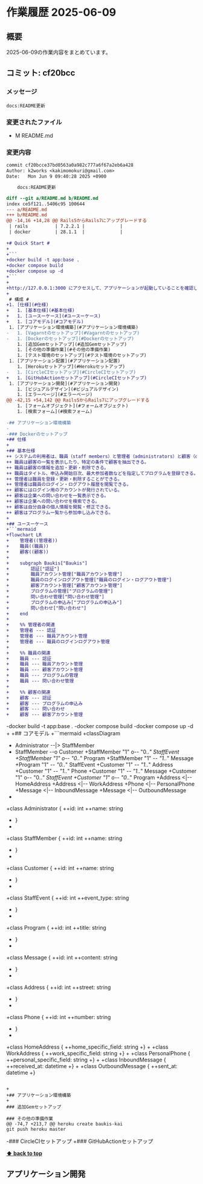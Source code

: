 # 作業履歴 2025-06-09

## 概要

2025-06-09の作業内容をまとめています。

## コミット: cf20bcc

### メッセージ

```
docs:README更新
```

### 変更されたファイル

- M	README.md

### 変更内容

```diff
commit cf20bcce37bd0563a0a982c777a6f67a2eb6a428
Author: k2works <kakimomokuri@gmail.com>
Date:   Mon Jun 9 09:40:28 2025 +0900

    docs:README更新

diff --git a/README.md b/README.md
index ce5f121..5406c95 100644
--- a/README.md
+++ b/README.md
@@ -14,16 +14,28 @@ Rails5からRails7にアップグレードする
 | rails          | 7.2.2.1 |             |
 | docker         | 28.1.1  |             |
 
+# Quick Start #
+
+```
+docker build -t app:base .
+docker compose build
+docker compose up -d
+```
+
+http://127.0.0.1:3000 にアクセスして、アプリケーションが起動していることを確認してください。
+
 # 構成 #
+1. [仕様](#仕様)
+   1. [基本仕様](#基本仕様)
+   1. [ユースーケース](#ユースーケース)
+   1. [コアモデル](#コアモデル)
 1. [アプリケーション環境構築](#アプリケーション環境構築)
-   1. [Vagarntのセットアップ](#Vagarntのセットアップ)
-   1. [Dockerのセットアップ](#Dockerのセットアップ)
    1. [追加Gemセットアップ](#追加Gemセットアップ)
    1. [その他の準備作業](#その他の準備作業)
    1. [テスト環境のセットアップ](#テスト環境のセットアップ)
 1. [アプリケーション配置](#アプリケーション配置)
    1. [Herokuセットアップ](#Herokuセットアップ)
-   1. [CircleCIセットアップ](#CircleCIセットアップ)
+   1. [GitHubActionセットアップ](#CircleCIセットアップ)
 1. [アプリケーション開発](#アプリケーション開発)
    1. [ビジュアルデザイン](#ビジュアルデザイン)
    1. [エラーページ](#エラーページ)
@@ -42,15 +54,142 @@ Rails5からRails7にアップグレードする
    1. [フォームオブジェクト](#フォームオブジェクト)
    1. [検索フォーム](#検索フォーム)
 
-## アプリケーション環境構築
-
-### Dockerのセットアップ
+## 仕様
+
+## 基本仕様
++ システムの利用者は、職員（staff members）と管理者（administrators）と顧客（customers）に分類される。
++ 職員は顧客の一覧を表示したり、特定の条件で顧客を抽出できる。
++ 職員は顧客の情報を追加・更新・削除できる。
++ 職員はタイトル、申込み開始日次、最大参加者数などを指定してプログラムを登録できる。
++ 管理者は職員を登録・更新・削除することができる。
++ 管理者は職員のログイン・ログアウト履歴を閲覧できる。
++ 顧客にはログイン用のアカウントが発行されている。
++ 顧客は企業への問い合わせを一覧表示できる。
++ 顧客は企業への問い合わせを検索できる。
++ 顧客は自分自身の個人情報を閲覧・修正できる。
++ 顧客はプログラム一覧から参加申し込みできる。
+
+## ユースーケース
+```mermaid
+flowchart LR
+    管理者((管理者))
+    職員((職員))
+    顧客((顧客))
+    
+    subgraph Baukis["Baukis"]
+        認証["認証"]
+        職員アカウント管理["職員アカウント管理"]
+        職員のログインログアウト管理["職員のログイン・ログアウト管理"]
+        顧客アカウント管理["顧客アカウント管理"]
+        プログラムの管理["プログラムの管理"]
+        問い合わせ管理["問い合わせ管理"]
+        プログラムの申込み["プログラムの申込み"]
+        問い合わせ["問い合わせ"]
+    end
+    
+    %% 管理者の関連
+    管理者 --- 認証
+    管理者 --- 職員アカウント管理
+    管理者 --- 職員のログインログアウト管理
+    
+    %% 職員の関連
+    職員 --- 認証
+    職員 --- 職員アカウント管理
+    職員 --- 顧客アカウント管理
+    職員 --- プログラムの管理
+    職員 --- 問い合わせ管理
+    
+    %% 顧客の関連
+    顧客 --- 認証
+    顧客 --- プログラムの申込み
+    顧客 --- 問い合わせ
+    顧客 --- 顧客アカウント管理
 ```
-docker build -t app:base .
-docker compose build
-docker compose up -d
+
+## コアモデル
+```mermaid
+classDiagram
+   Administrator --|> StaffMember
+   StaffMember --o Customer
+StaffMember "1" o-- "0..*" StaffEvent
+StaffMember "1" o-- "0..*" Program
+StaffMember "1" *-- "1..*" Message
+Program "1" *-- "0..*" StaffEvent
+Customer "1" *-- "1..*" Address
+Customer "1" *-- "1..*" Phone
+Customer "1" *-- "1..*" Message
+Customer "1" o-- "0..*" StaffEvent
+Customer "1" o-- "0..*" Program
+Address <|-- HomeAddress
+Address <|-- WorkAddress
+Phone <|-- PersonalPhone
+Message <|-- InboundMessage
+Message <|-- OutboundMessage
+
+class Administrator {
++id: int
++name: string
+    }
+
+class StaffMember {
++id: int
++name: string
+    }
+
+class Customer {
++id: int
++name: string
+    }
+
+class StaffEvent {
++id: int
++event_type: string
+    }
+
+class Program {
++id: int
++title: string
+    }
+
+class Message {
++id: int
++content: string
+    }
+
+class Address {
++id: int
++street: string
+    }
+
+class Phone {
++id: int
++number: string
+    }
+
+class HomeAddress {
++home_specific_field: string
+}
+
+class WorkAddress {
++work_specific_field: string
+}
+
+class PersonalPhone {
++personal_specific_field: string
+}
+
+class InboundMessage {
++received_at: datetime
+}
+
+class OutboundMessage {
++sent_at: datetime
+}
 ```
 
+
+## アプリケーション環境構築
+
 ### 追加Gemセットアップ
 
 ### その他の準備作業
@@ -74,7 +213,7 @@ heroku create baukis-kai
 git push heroku master
 ```
 
-### CircleCIセットアップ
+### GitHubActionセットアップ
 
 **[⬆ back to top](#構成)**
 ## アプリケーション開発

```

